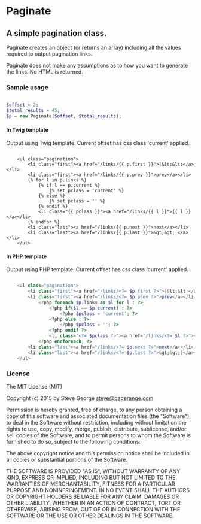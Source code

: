 # Paginate

## A simple pagination class.
 
Paginate creates an object (or returns an array) including all the values required to output pagination links.

Paginate does not make any assumptions as to how you want to generate the links.  No HTML is returned.

###  Sample usage

```php

$offset = 2;
$total_results = 45;
$p = new Paginate($offset, $total_results);

```

#### In Twig template

Output using Twig template.  Current offset has css class 'current' applied.

```twig

    <ul class="pagination">
        <li class="first"><a href="/links/{{ p.first }}">|&lt;&lt;</a></li>
        <li class="first"><a href="/links/{{ p.prev }}">prev</a></li>
        {% for l in p.links %}
            {% if l == p.current %}
                {% set pclass = 'current' %}
            {% else %}
                {% set pclass = '' %}
            {% endif %}
            <li class="{{ pclass }}"><a href="/links/{{ l }}">{{ l }}</a></li>
        {% endfor %}
        <li class="last"><a href="/links/{{ p.next }}">next</a></li>
        <li class="last"><a href="/links/{{ p.last }}">&gt;&gt;|</a></li>
    </ul>

```

#### In PHP template

Output using PHP template.  Current offset has css class 'current' applied.

```php

    <ul class="pagination">
        <li class="first"><a href="/links/<?= $p.first ?>">|&lt;&lt;</a></li>
        <li class="first"><a href="/links/<?= $p.prev ?>">prev</a></li>
            <?php foreach $p.links as $l for l : ?>
                <?php if($l == $p.current) : ?>
                    <?php $pclass = 'current'; ?>
                <?php else : ?>
                    <?php $pclass = ''; ?>
                <?php endif ?>
                <li class="<?= $pclass ?>"><a href="/links/<?= $l ?>"><?= $l ?></a></li>
            <?php endforeach; ?>
        <li class="last"><a href="/links/<?= $p.next ?>">next</a></li>
        <li class="last"><a href="/links/<?= $p.last ?>">&gt;&gt;|</a></li>
    </ul>

```

### License

The MIT License (MIT)

Copyright (c) 2015 by Steve George <steve@pagerange.com>

Permission is hereby granted, free of charge, to any person obtaining a copy of this software and 
associated documentation files (the "Software"), to deal in the Software without restriction, including 
without limitation the rights to use, copy, modify, merge, publish, distribute, sublicense, and/or sell 
copies of the Software, and to permit persons to whom the Software is furnished to do so, subject to the 
following conditions:

The above copyright notice and this permission notice shall be included in all copies or substantial 
portions of the Software.

THE SOFTWARE IS PROVIDED "AS IS", WITHOUT WARRANTY OF ANY KIND, EXPRESS OR IMPLIED, INCLUDING BUT NOT 
LIMITED TO THE WARRANTIES OF MERCHANTABILITY, FITNESS FOR A PARTICULAR PURPOSE AND NONINFRINGEMENT. 
IN NO EVENT SHALL THE AUTHORS OR COPYRIGHT HOLDERS BE LIABLE FOR ANY CLAIM, DAMAGES OR OTHER LIABILITY, 
WHETHER IN AN ACTION OF CONTRACT, TORT OR OTHERWISE, ARISING FROM, OUT OF OR IN CONNECTION WITH THE 
SOFTWARE OR THE USE OR OTHER DEALINGS IN THE SOFTWARE.

